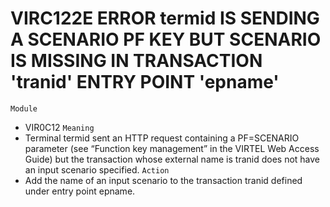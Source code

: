 # VIRC122E ERROR termid IS SENDING A SCENARIO PF KEY BUT SCENARIO IS MISSING IN TRANSACTION 'tranid' ENTRY POINT 'epname'
`Module`
- VIR0C12
`Meaning`
- Terminal termid sent an HTTP request containing a PF=SCENARIO parameter (see “Function key management” in  the VIRTEL Web Access Guide) but the transaction whose external name is tranid does not have an input scenario specified.
`Action`
- Add the name of an input scenario to the transaction tranid defined under entry point epname.
